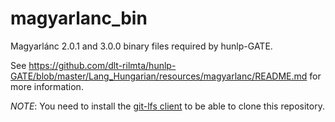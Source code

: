 # magyarlanc_bin

Magyarlánc 2.0.1 and 3.0.0 binary files required by hunlp-GATE.

See https://github.com/dlt-rilmta/hunlp-GATE/blob/master/Lang_Hungarian/resources/magyarlanc/README.md for more information.

*NOTE*: You need to install the [git-lfs client](https://git-lfs.github.com/) to be able to clone this repository.
